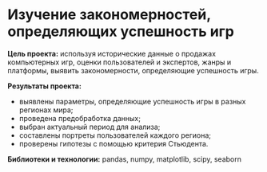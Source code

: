 # Изучение закономерностей, определяющих успешность игр

**Цель проекта:** используя исторические данные о продажах компьютерных игр, оценки пользователей и экспертов, жанры и платформы, выявить закономерности, определяющие успешность игры.


**Результаты проекта:**
- выявлены параметры, определяющие успешность игры в разных регионах мира;
- проведена предобработка данных;
- выбран актуальный период для анализа;
- составлены портреты пользователей каждого региона;
- проверены гипотезы с помощью критерия Стьюдента.

**Библиотеки и технологии:** pandas, numpy, matplotlib, scipy, seaborn
